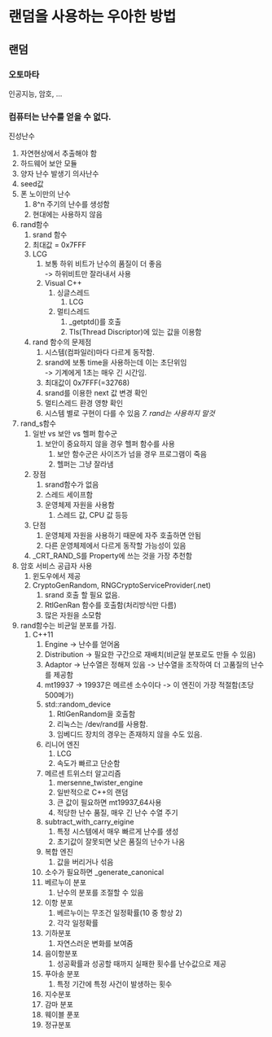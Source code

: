 # 랜덤을 사용하는 우아한 방법

## 랜덤
### 오토마타
인공지능, 암호, ...
### 컴퓨터는 난수를 얻을 수 없다.

진성난수
1. 자연현상에서 추출해야 함
2. 하드웨어 보안 모듈
3. 양자 난수 발생기
의사난수
1. seed값
2. 폰 노이만의 난수
    1. 8^n 주기의 난수를 생성함
    2. 현대에는 사용하지 않음
3. rand함수
    1. srand 함수
    2. 최대값 = 0x7FFF
    3. LCG
        1. 보통 하위 비트가 난수의 품질이 더 좋음<br/>
            -> 하위비트만 잘라내서 사용
        2. Visual C++
            1. 싱글스레드
                1. LCG
            2. 멀티스레드
                1. _getptd()를 호출
                2. Tls(Thread Discriptor)에 있는 값을 이용함
    4. rand 함수의 문제점
        1. 시스템(컴파일러)마다 다르게 동작함.
        2. srand에 보통 time을 사용하는데 이는 초단위임<br/>
            -> 기계에게 1초는 매우 긴 시간임.
        3. 최대값이 0x7FFF(=32768)
        4. srand를 이용한 next 값 변경 확인
        5. 멀티스레드 환경 영향 확인
        6. 시스템 별로 구현이 다를 수 있음
        *7. rand는 사용하지 말것*
5. rand_s함수
    1. 일반 vs 보안 vs 헬퍼 함수군
        1. 보안이 중요하지 않을 경우 헬퍼 함수를 사용
            1. 보안 함수군은 사이즈가 넘을 경우 프로그램이 죽음
            2. 헬퍼는 그냥 잘라냄
    2. 장점
        1. srand함수가 없음
        2. 스레드 세이프함
        3. 운영체제 자원을 사용함
            1. 스레드  값, CPU 값 등등
    3. 단점
        1. 운영체제 자원을 사용하기 때문에 자주 호출하면 안됨
        2. 다른 운영체제에서 다르게 동작할 가능성이 있음
    4. _CRT_RAND_S를 Property에 쓰는 것을 가장 추천함
6. 암호 서비스 공급자 사용
    1. 윈도우에서 제공
    2. CryptoGenRandom, RNGCryptoServiceProvider(.net)
        1. srand 호출 할 필요 없음.
        2. RtlGenRan 함수를 호출함(처리방식만 다름)
        3. 많은 자원을 소모함
7. rand함수는 비균일 분포를 가짐.
    1. C++11
        1. Engine -> 난수를 얻어옴
        2. Distribution -> 필요한 구간으로 재배치(비균일 분포로도 만들 수 있음)
        3. Adaptor -> 난수열은 정해져 있음 -> 난수열을 조작하여 더 고품질의 난수를 제공함
        4. mt19937 -> 19937은 메르센 소수이다 -> 이 엔진이 가장 적절함(초당 500메가)
        5. std::random_device
            1. RtlGenRandom을 호출함
            2. 리눅스는 /dev/rand를 사용함.
            3. 임베디드 장치의 경우는 존재하지 않을 수도 있음.
        6. 리니어 엔진
            1. LCG
            2. 속도가 빠르고 단순함
        7. 메르센 트위스터 알고리즘
            1. mersenne_twister_engine
            2. 일반적으로 C++의 랜덤
            3. 큰 값이 필요하면 mt19937_64사용
            4. 적당한 난수 품질, 매우 긴 난수 수열 주기
        8. subtract_with_carry_eigine
            1. 특정 시스템에서 매우 빠르게 난수를 생성
            2. 초기값이 잘못되면 낮은 품질의 난수가 나옴
        9. 복합 엔진
            1. 값을 버리거나 섞음
        10. 소수가 필요하면 _generate_canonical
        11. 베르누이 분포
            1. 난수의 분포를 조절할 수 있음
        12. 이항 분포
            1. 베르누이는 무조건 일정확률(10 중 항상 2)
            2. 각각 일정확률
        13. 기하분포
            1. 자연스러운 변화를 보여줌
        14. 음이항분포
            1. 성공확률과 성공할 때까지 실패한 횟수를 난수값으로 제공
        15. 푸아송 분포
            1. 특정 기간에 특정 사건이 발생하는 횟수
        16. 지수분포
        17. 감마 분포
        18. 웨이블 푼포
        19. 정규분포